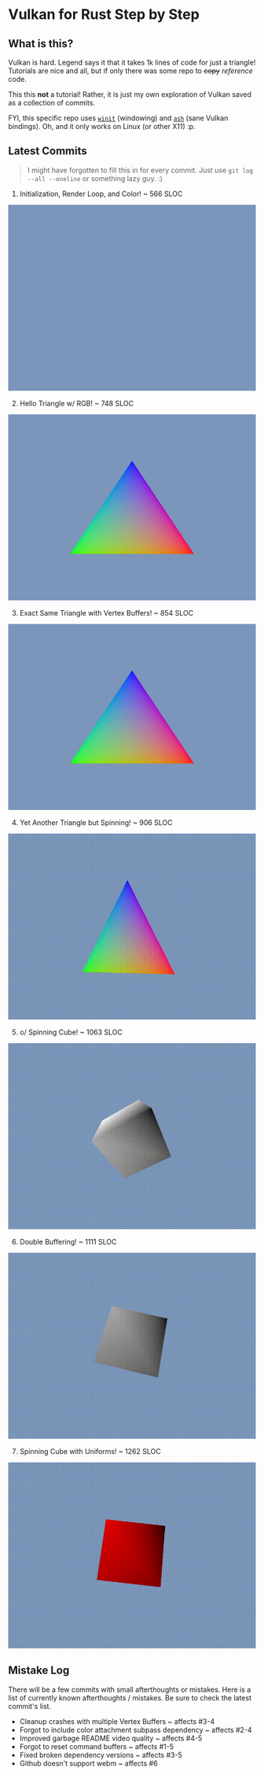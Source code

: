 #  Vulkan for Rust Step by Step

##  What is this?

Vulkan is hard.
Legend says it that it takes 1k lines of code for just a triangle!
Tutorials are nice and all, but if only there was some repo to ~~copy~~ *reference* code.


This this **not** a tutorial!
Rather, it is just my own exploration of Vulkan saved as a collection of commits.


FYI, this specific repo uses [`winit`](https://github.com/rust-windowing/winit) (windowing) and [`ash`](https://github.com/ash-rs/ash) (sane Vulkan bindings).
Oh, and it only works on Linux (or other X11) :p.

##  Latest Commits

>  I might have forgotten to fill this in for every commit.
>  Just use `git log --all --oneline` or something lazy guy. :)

1. Initialization, Render Loop, and Color! ~ 566 SLOC

![](/images/0.png)

2. Hello Triangle w/ RGB! ~ 748 SLOC

![](/images/1.png)

3. Exact Same Triangle with Vertex Buffers! ~ 854 SLOC

![](/images/2.png)

4. Yet Another Triangle but Spinning! ~ 906 SLOC

![](/images/3.gif)

5. o/ Spinning Cube! ~ 1063 SLOC

![](/images/4.gif)

6. Double Buffering! ~ 1111 SLOC

![](/images/5.gif)

7. Spinning Cube with Uniforms! ~ 1262 SLOC

![](/images/6.gif)

##  Mistake Log

There will be a few commits with small afterthoughts or mistakes.
Here is a list of currently known afterthoughts / mistakes.
Be sure to check the latest commit's list.

- Cleanup crashes with multiple Vertex Buffers ~ affects #3-4
- Forgot to include color attachment subpass dependency ~ affects #2-4
- Improved garbage README video quality ~ affects #4-5
- Forgot to reset command buffers ~ affects #1-5
- Fixed broken dependency versions ~ affects #3-5
- Github doesn't support webm ~ affects #6

